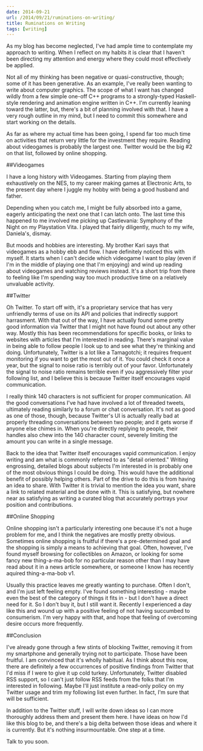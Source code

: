 ```yaml
---
date: 2014-09-21
url: /2014/09/21/ruminations-on-writing/
title: Ruminations on Writing
tags: [writing]
---
```


As my blog has become neglected, I've had ample time to contemplate my approach to writing.
  When I reflect on my habits it is clear that I haven't been directing my attention
  and energy where they could most effectively be applied.

  Not all of my thinking has been negative or quasi-constructive, though; some of it has been generative.
  As an example, I've really been wanting to write about computer graphics.
  The scope of what I want has changed wildly from a few simple one-off C++ programs to a strongly-typed
  Haskell-style rendering and animation engine written in C++.
  I'm currently leaning toward the latter, but, there's a bit of planning involved with that. I have a very
  rough outline in my mind, but I need to commit this somewhere and start working on the details.

  As far as where my actual time has been going, I spend far too much time on activities that return very
  little for the investment they require.  Reading about videogames is probably the largest one.
  Twitter would be the big #2 on that list, followed by online shopping.

##Videogames

  I have a long history with Videogames. Starting from playing them exhaustively on the NES, to my career
  making games at Electronic Arts, to the present day where I juggle my hobby with being a good husband and
  father.


  Depending when you catch me, I might be fully absorbed into a game,  eagerly anticipating the next one that
  I can latch onto.  The last time this happened to me involved me picking up Castlevania: Symphony of the
   Night on my Playstation Vita.  I played that fairly diligently, much to my wife, Daniela's, dismay.

  But moods and hobbies are interesting.  My brother Kari says that videogames as a hobby ebb and flow.
  I have definitely noticed this with myself.  It starts when
  I can't decide which videogame I want to play (even if I'm in the middle of playing one that I'm enjoying) and
  wind up reading about videogames and watching reviews instead.  It's a short trip from there to feeling like I'm
  spending way too much productive time on a relatively unvaluable activity.

##Twitter

  Oh Twitter. To start off with, it's a proprietary service that has very unfriendly terms of use on its API
  and policies that indirectly support harrasment.  With that out of the way, I have actually found some pretty
  good information via Twitter that I might not have found out about any other way.  Mostly this has been
  recommendations for specific books, or links to websites with articles that I'm interested in reading.
  There's marginal value in being able to follow people I look up to and see what they're thinking and doing.
  Unfortunately, Twitter is a lot like a Tamagotchi; it requires frequent monitoring if you want to get the most
  out of it.  You could check it once a year, but the signal to noise ratio is terribly out of your favor.
  Unfortunately the signal to noise ratio remains terrible even if you aggressively filter your following list,
  and I believe this is because Twitter itself encourages vapid communication.

  I really think 140 characters is not sufficient for proper communication.  All the good conversations I've had
  have involved a lot of threaded tweets, ultimately reading similarly to a forum or chat conversation.  It's not
  as good as one of those, though, because Twitter's UI is actually really bad at properly threading conversations
  between two people; and it gets worse if anyone else chimes in.  When you're directly replying to people, their
  handles also chew into the 140 character count, severely limiting the amount you can write in a single message.

  Back to the idea that Twitter itself encourages vapid communication. I enjoy writing and am what is
  commonly referred to as "detail oriented."  Writing engrossing, detailed blogs about subjects I'm interested
  in is probably one of the most obvious things I could be doing. This would have the additional benefit
  of possibly helping others. Part of the drive to do this is from having an idea to share. With Twitter it is
  trivial to mention the idea you want, share a link to related material and be done with it.  This is satisfying,
  but nowhere near as satisfying as writing a curated blog that accurately portrays your position and contributions.

##Online Shopping

  Online shopping isn't a particularly interesting one because it's not a huge problem for me, and I think
  the negatives are mostly pretty obvious. Sometimes online shopping is fruitful if there's a pre-determined
  goal and the shopping is simply a means to achieving that goal.  Often, however, I've found myself browsing
  for collectibles on Amazon, or looking for some fancy new thing-a-ma-bob for no particular reason other than
  I may have read about it in a news article somewhere, or someone I know has recently aquired thing-a-ma-bob v1.

  Usually this practice leaves me greatly wanting to purchase.  Often I don't, and I'm just left feeling empty.
  I've found something interesting - maybe even the best of the category of things it fits in - but I don't have
  a direct need for it. So I don't buy it, but I still want it.  Recently I experienced a day like this and
  wound up with a positive feeling of not having succumbed to consumerism.  I'm very happy with that, and hope
  that feeling of overcoming desire occurs more frequently.

##Conclusion

  I've already gone through a few stints of blocking Twitter, removing it from my smartphone and generally
  trying not to participate.  Those have been fruitful.  I am convinced that it's wholly habitual.
  As I think about this now, there are definitely a few occurrences of positive findings from Twitter that I'd
  miss if I were to give it up cold turkey.  Unfortunately, Twitter disabled RSS support, so I can't just
  follow RSS feeds from the folks that I'm interested in following. Maybe I'll just institute a read-only policy on
  my Twitter usage and trim my following list even further.  In fact, I'm sure that will be sufficient.

  In addition to the Twitter stuff, I will write down ideas so I can more thoroughly address them and present them
  here.  I have ideas on how I'd like this blog to be, and there's a big delta between those ideas and where it
  is currently.  But it's nothing insurmountable.  One step at a time.

  Talk to you soon.